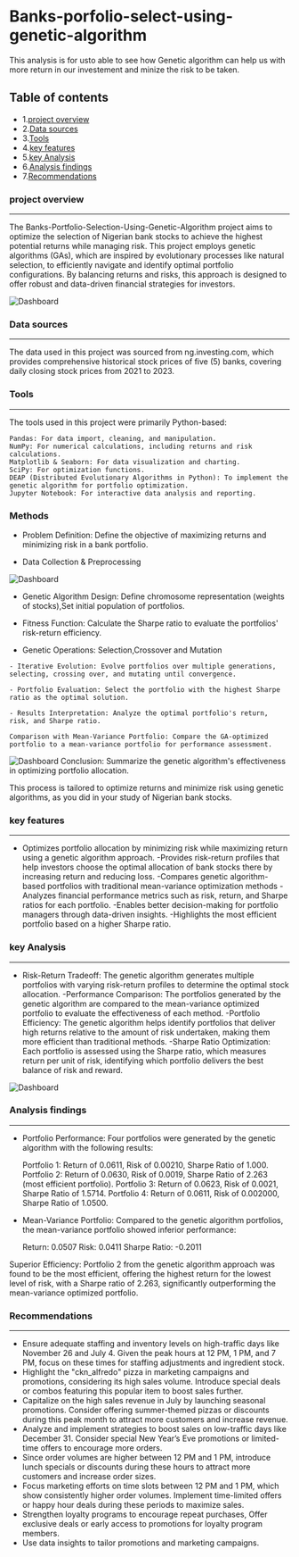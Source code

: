 # Banks-porfolio-select-using-genetic-algorithm
This analysis is for usto able to see how Genetic algorithm can help us with more return in our investement and minize the risk to be taken.

## Table of contents 
- 1.[project overview](#project-overview)
- 2.[Data sources](#data-sources) 
- 3.[Tools](#tools)
- 4.[key features](#key-features)
- 5.[key Analysis](#key-analysis)
- 6.[Analysis findings](#analysis-findings)
- 7.[Recommendations](#recommendations)

### project overview
---
The Banks-Portfolio-Selection-Using-Genetic-Algorithm project aims to optimize the selection of Nigerian bank stocks to achieve the highest potential returns while managing risk. This project employs genetic algorithms (GAs), which are inspired by evolutionary processes like natural selection, to efficiently navigate and identify optimal portfolio configurations. By balancing returns and risks, this approach is designed to offer robust and data-driven financial strategies for investors.


![Dashboard](https://github.com/FebeianBELLO/Banks-porfolio-select-using-genetic-algorithm/blob/main/Genetic%20Algorithms...docX.png)

### Data sources 
---
The data used in this project was sourced from ng.investing.com, which provides comprehensive  historical stock prices of five (5) banks, covering daily closing stock prices from 2021 to 2023.
### Tools
---
The tools used in this project were primarily Python-based:

    Pandas: For data import, cleaning, and manipulation.
    NumPy: For numerical calculations, including returns and risk calculations.
    Matplotlib & Seaborn: For data visualization and charting.
    SciPy: For optimization functions.
    DEAP (Distributed Evolutionary Algorithms in Python): To implement the genetic algorithm for portfolio optimization.
    Jupyter Notebook: For interactive data analysis and reporting.
### Methods 
   - Problem Definition: Define the objective of maximizing returns and minimizing risk in a bank portfolio.

   - Data Collection & Preprocessing
   
![Dashboard](https://github.com/FebeianBELLO/Banks-porfolio-select-using-genetic-algorithm/blob/main/line%20chart%201.png)

  -  Genetic Algorithm Design: Define chromosome representation (weights of stocks),Set initial population of portfolios.

-    Fitness Function: Calculate the Sharpe ratio to evaluate the portfolios' risk-return efficiency.

   - Genetic Operations: Selection,Crossover and Mutation


    - Iterative Evolution: Evolve portfolios over multiple generations, selecting, crossing over, and mutating until convergence.

    - Portfolio Evaluation: Select the portfolio with the highest Sharpe ratio as the optimal solution.

    - Results Interpretation: Analyze the optimal portfolio's return, risk, and Sharpe ratio.

    Comparison with Mean-Variance Portfolio: Compare the GA-optimized portfolio to a mean-variance portfolio for performance assessment.

 
![Dashboard](https://github.com/FebeianBELLO/Banks-porfolio-select-using-genetic-algorithm/blob/main/COMPAER%202.png)
    Conclusion: Summarize the genetic algorithm's effectiveness in optimizing portfolio allocation.

This process is tailored to optimize returns and minimize risk using genetic algorithms, as you did in your study of Nigerian bank stocks.
### key features
---
- Optimizes portfolio allocation by minimizing risk while maximizing return using a genetic algorithm approach.
-Provides risk-return profiles that help investors choose the optimal allocation of bank stocks there by increasing return and reducing loss.
-Compares genetic algorithm-based portfolios with traditional mean-variance optimization methods
-Analyzes financial performance metrics such as risk, return, and Sharpe ratios for each portfolio.
-Enables better decision-making for portfolio managers through data-driven insights.
-Highlights the most efficient portfolio based on a higher Sharpe ratio.
### key Analysis 
---
- Risk-Return Tradeoff: The genetic algorithm generates multiple portfolios with varying risk-return profiles to determine the optimal stock allocation.
-Performance Comparison: The portfolios generated by the genetic algorithm are compared to the mean-variance optimized portfolio to evaluate the effectiveness of each method.
-Portfolio Efficiency: The genetic algorithm helps identify portfolios that deliver high returns relative to the amount of risk undertaken, making them more efficient than traditional methods.
-Sharpe Ratio Optimization: Each portfolio is assessed using the Sharpe ratio, which measures return per unit of risk, identifying which portfolio delivers the best balance of risk and reward.

![Dashboard](https://github.com/FebeianBELLO/pizza-sales-insights/blob/main/The%20pizza%20Dashboard.png)


### Analysis findings 
---
- Portfolio Performance: Four portfolios were generated by the genetic algorithm with the following results:

    Portfolio 1: Return of 0.0611, Risk of 0.00210, Sharpe Ratio of 1.000.
    Portfolio 2: Return of 0.0630, Risk of 0.0019, Sharpe Ratio of 2.263 (most efficient portfolio).
    Portfolio 3: Return of 0.0623, Risk of 0.0021, Sharpe Ratio of 1.5714.
    Portfolio 4: Return of 0.0611, Risk of 0.002000, Sharpe Ratio of 1.0500.

- Mean-Variance Portfolio: Compared to the genetic algorithm portfolios, the mean-variance portfolio showed inferior performance:

    Return: 0.0507
    Risk: 0.0411
    Sharpe Ratio: -0.2011

Superior Efficiency: Portfolio 2 from the genetic algorithm approach was found to be the most efficient, offering the highest return for the lowest level of risk, with a Sharpe ratio of 2.263, significantly outperforming the mean-variance optimized portfolio.
### Recommendations
---
- Ensure adequate staffing and inventory levels on high-traffic days like November 26 and July 4. Given the peak hours at 12 PM, 1 PM, and 7 PM, focus on these times for staffing adjustments and ingredient stock.
- Highlight the "ckn_alfredo" pizza in marketing campaigns and promotions, considering its high sales volume. Introduce special deals or combos featuring this popular item to boost sales further.
- Capitalize on the high sales revenue in July by launching seasonal promotions. Consider offering summer-themed pizzas or discounts during this peak month to attract more customers and increase revenue.
- Analyze and implement strategies to boost sales on low-traffic days like December 31. Consider special New Year’s Eve promotions or limited-time offers to encourage more orders.
- Since order volumes are higher between 12 PM and 1 PM, introduce lunch specials or discounts during these hours to attract more customers and increase order sizes.
- Focus marketing efforts on time slots between 12 PM and 1 PM, which show consistently higher order volumes. Implement time-limited offers or happy hour deals during these periods to maximize sales.
- Strengthen loyalty programs to encourage repeat purchases, Offer exclusive deals or early access to promotions for loyalty program members.
- Use data insights to tailor promotions and marketing campaigns. 
